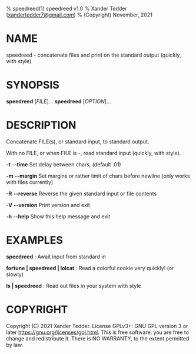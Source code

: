 % speedreed(1) speedreed v1.0
% Xander Tedder (xandertedder7@gmail.com)
% (Copyright) November, 2021

# NAME
speedreed - concatenate files and print on the standard output (quickly, with style)

# SYNOPSIS
**speedreed** [*FILE*]...
**speedreed** [*OPTION*]...

# DESCRIPTION
Concatenate FILE(s), or standard input, to standard output. 

With no FILE, or when FILE is -, read standard input (quickly, with style).


**-t** **--time**	Set delay between chars, (default .01)

**-m** **--margin**	Set margins or rather limit of chars before newline (only works with files currently)

**-R** **--reverse**	Reverse the given standard input or file contents

**-V** **--version**	Print version and exit

**-h** **--help**	Show this help message and exit

# EXAMPLES

**speedreed**
: Await input from standard in

**fortune | speedreed | lolcat**
: Read a colorful cookie very quickly! (or slowly)

**ls | speedreed**
: Read out files in your system with style

# COPYRIGHT
Copyright (C) 2021 Xander Tedder. License GPLv3+: GNU GPL version 3 or later <https://gnu.org/licenses/gpl.html>. This is free software: you are free to change and redistribute it. There is NO WARRANTY, to the extent permitted by law.
